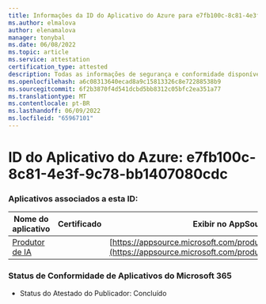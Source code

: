 ```yaml
---
title: Informações da ID do Aplicativo do Azure para e7fb100c-8c81-4e3f-9c78-bb1407080cdc
ms.author: elmalova
author: elenamalova
manager: tonybal
ms.date: 06/08/2022
ms.topic: article
ms.service: attestation
certification_type: attested
description: Todas as informações de segurança e conformidade disponíveis para e7fb100c-8c81-4e3f-9c78-bb1407080cdc.
ms.openlocfilehash: a6c08313640ecad8a9c15813326c8e72288538b9
ms.sourcegitcommit: 6f2b3870f4d541dcbd5bb8312c05bfc2ea351a77
ms.translationtype: MT
ms.contentlocale: pt-BR
ms.lasthandoff: 06/09/2022
ms.locfileid: "65967101"
---
```

# <a name="azure-app-id-e7fb100c-8c81-4e3f-9c78-bb1407080cdc"></a>ID do Aplicativo do Azure: e7fb100c-8c81-4e3f-9c78-bb1407080cdc


### <a name="apps-associated-with-this-id"></a>Aplicativos associados a esta ID:
| **Nome do aplicativo** | **Certificado** | **Exibir no AppSource** |
|--------------|---------------|-----------------------|
| [Produtor de IA](../forward/WA200003883.md) |  | [https://appsource.microsoft.com/product/office/WA200003883](https://appsource.microsoft.com/product/office/WA200003883) |

### <a name="microsoft-365-app-compliance-status"></a>Status de Conformidade de Aplicativos do Microsoft 365
- Status do Atestado do Publicador: Concluído
